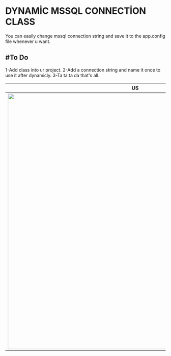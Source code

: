 # DYNAMİC MSSQL CONNECTİON CLASS
You can easily change mssql connection string and save it to the app.config file whenever u want.

#To Do
------------
1-Add class into ur project.
2-Add a connection string and name it once to use it after dynamicly.
3-Ta ta ta da that's all.



 US     |
-------------------------|
<img src="https://i.hizliresim.com/4G0dpY.png" width="800"> | 


